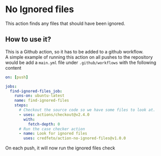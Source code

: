 # No Ignored files

This action finds any files that should have been ignored.

## How to use it?
This is a Github action, so it has to be added to a github workflow.  
A simple example of running this action on all pushes to the repository would be
add a `main.yml` file under `.github/workflows` with the following content
```yaml
on: [push]

jobs:
  find-ignored-files_job:
    runs-on: ubuntu-latest
    name: find-ignored-files
    steps:
      # Checkout the source code so we have some files to look at.
      - uses: actions/checkout@v2.4.0
        with:
          fetch-depth: 0
      # Run the case checker action
      - name: Look for ignored files
        uses: credfeto/action-no-ignored-files@v1.0.0
```

On each push, it will now run the ignored files check
